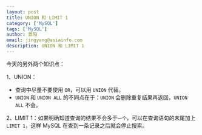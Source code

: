```yaml
---
layout: post
title: UNION 和 LIMIT 1
category: ['MySQL']
tags: ['MySQL']
author: 景阳
email: jingyang@asiainfo.com
description: UNION 和 LIMIT 1
---
```


今天的另外两个知识点：

1、UNION：
*  查询中尽量不要使用 `OR`，可以用 `UNION` 代替。
*  `UNION` 和 `UNION ALL` 的不同点在于：`UNION` 会删除重复结果再返回，`UNION ALL` 不会。

2、LIMIT 1：如果明确知道查询的结果不会多于`一个`，可以在查询语句的末尾加上 `LIMIT 1`，这样 MySQL 在查到一条记录之后就会停止搜索。
